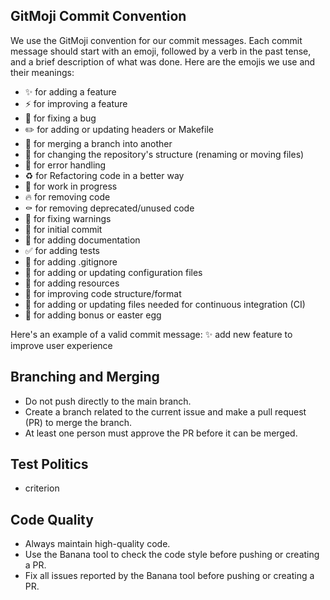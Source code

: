 ## GitMoji Commit Convention

We use the GitMoji convention for our commit messages. Each commit message should start with an emoji, followed by a verb in the past tense, and a brief description of what was done. Here are the emojis we use and their meanings:

- ✨ for adding a feature
- ⚡ for improving a feature
- 🐛 for fixing a bug
- ✏️ for adding or updating headers or Makefile
- 🔀 for merging a branch into another
- 🚚 for changing the repository's structure (renaming or moving files)
- 🥅 for error handling
- ♻️ for Refactoring code in a better way
- 🚧 for work in progress
- 🔥 for removing code
- ⚰️ for removing deprecated/unused code
- 🚨 for fixing warnings
- 🎉 for initial commit
- 📝 for adding documentation
- ✅ for adding tests
- 🙈 for adding .gitignore
- 🔧 for adding or updating configuration files
- 🍱 for adding resources
- 🎨 for improving code structure/format
- 👷 for adding or updating files needed for continuous integration (CI)
- 🥚 for adding bonus or easter egg

Here's an example of a valid commit message:
✨ add new feature to improve user experience

## Branching and Merging

- Do not push directly to the main branch.
- Create a branch related to the current issue and make a pull request (PR) to merge the branch.
- At least one person must approve the PR before it can be merged.

## Test Politics

- criterion

## Code Quality

- Always maintain high-quality code.
- Use the Banana tool to check the code style before pushing or creating a PR.
- Fix all issues reported by the Banana tool before pushing or creating a PR.


